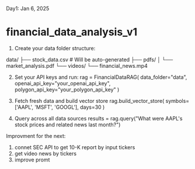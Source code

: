 Day1: Jan 6, 2025
# financial_data_analysis_v1

1. Create your data folder structure:

data/
├── stock_data.csv  # Will be auto-generated
├── pdfs/
│   └── market_analysis.pdf
└── videos/
    └── financial_news.mp4

2. Set your API keys and run:
rag = FinancialDataRAG(
    data_folder="data",
    openai_api_key="your_openai_api_key",
    polygon_api_key="your_polygon_api_key"
)

3. Fetch fresh data and build vector store
rag.build_vector_store(
    symbols=['AAPL', 'MSFT', 'GOOGL'],
    days=30
)

4. Query across all data sources
results = rag.query("What were AAPL's stock prices and related news last month?")

Improvment for the next:
1. connet SEC API to get 10-K report by input tickers
2. get video news by tickers
3. improve promt
